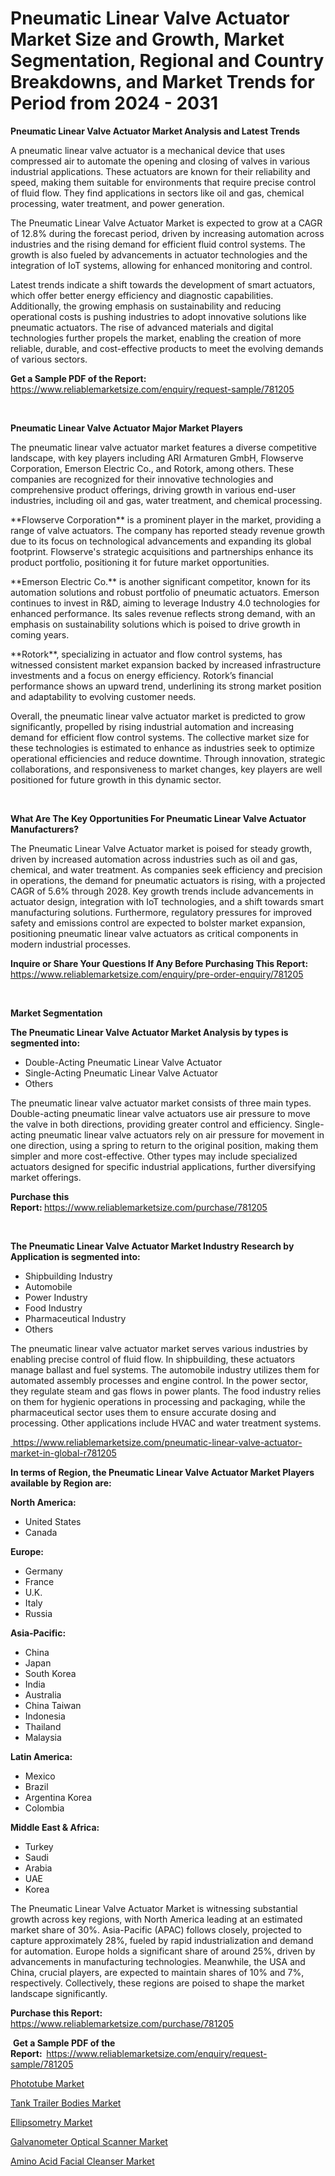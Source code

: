 <p><h1>Pneumatic Linear Valve Actuator Market Size and Growth, Market Segmentation, Regional and Country Breakdowns, and Market Trends for Period from 2024 -  2031</h1></p><p><strong>Pneumatic Linear Valve Actuator Market Analysis and Latest Trends</strong></p>
<p><p>A pneumatic linear valve actuator is a mechanical device that uses compressed air to automate the opening and closing of valves in various industrial applications. These actuators are known for their reliability and speed, making them suitable for environments that require precise control of fluid flow. They find applications in sectors like oil and gas, chemical processing, water treatment, and power generation.</p><p>The Pneumatic Linear Valve Actuator Market is expected to grow at a CAGR of 12.8% during the forecast period, driven by increasing automation across industries and the rising demand for efficient fluid control systems. The growth is also fueled by advancements in actuator technologies and the integration of IoT systems, allowing for enhanced monitoring and control.</p><p>Latest trends indicate a shift towards the development of smart actuators, which offer better energy efficiency and diagnostic capabilities. Additionally, the growing emphasis on sustainability and reducing operational costs is pushing industries to adopt innovative solutions like pneumatic actuators. The rise of advanced materials and digital technologies further propels the market, enabling the creation of more reliable, durable, and cost-effective products to meet the evolving demands of various sectors.</p></p>
<p><strong>Get a Sample PDF of the Report:&nbsp;</strong> <a href="https://www.reliablemarketsize.com/enquiry/request-sample/781205?utm_campaign=1591&utm_medium=2&utm_source=Github&utm_content=ia&utm_term=19102024&utm_id=pneumatic-linear-valve-actuator">https://www.reliablemarketsize.com/enquiry/request-sample/781205</a></p>
<p>&nbsp;</p>
<p><strong>Pneumatic Linear Valve Actuator Major Market Players</strong></p>
<p><p>The pneumatic linear valve actuator market features a diverse competitive landscape, with key players including ARI Armaturen GmbH, Flowserve Corporation, Emerson Electric Co., and Rotork, among others. These companies are recognized for their innovative technologies and comprehensive product offerings, driving growth in various end-user industries, including oil and gas, water treatment, and chemical processing.</p><p>**Flowserve Corporation** is a prominent player in the market, providing a range of valve actuators. The company has reported steady revenue growth due to its focus on technological advancements and expanding its global footprint. Flowserve's strategic acquisitions and partnerships enhance its product portfolio, positioning it for future market opportunities.</p><p>**Emerson Electric Co.** is another significant competitor, known for its automation solutions and robust portfolio of pneumatic actuators. Emerson continues to invest in R&D, aiming to leverage Industry 4.0 technologies for enhanced performance. Its sales revenue reflects strong demand, with an emphasis on sustainability solutions which is poised to drive growth in coming years.</p><p>**Rotork**, specializing in actuator and flow control systems, has witnessed consistent market expansion backed by increased infrastructure investments and a focus on energy efficiency. Rotork’s financial performance shows an upward trend, underlining its strong market position and adaptability to evolving customer needs.</p><p>Overall, the pneumatic linear valve actuator market is predicted to grow significantly, propelled by rising industrial automation and increasing demand for efficient flow control systems. The collective market size for these technologies is estimated to enhance as industries seek to optimize operational efficiencies and reduce downtime. Through innovation, strategic collaborations, and responsiveness to market changes, key players are well positioned for future growth in this dynamic sector.</p></p>
<p>&nbsp;</p>
<p><strong>What Are The Key Opportunities For Pneumatic Linear Valve Actuator Manufacturers?</strong></p>
<p><p>The Pneumatic Linear Valve Actuator market is poised for steady growth, driven by increased automation across industries such as oil and gas, chemical, and water treatment. As companies seek efficiency and precision in operations, the demand for pneumatic actuators is rising, with a projected CAGR of 5.6% through 2028. Key growth trends include advancements in actuator design, integration with IoT technologies, and a shift towards smart manufacturing solutions. Furthermore, regulatory pressures for improved safety and emissions control are expected to bolster market expansion, positioning pneumatic linear valve actuators as critical components in modern industrial processes.</p></p>
<p><strong>Inquire or Share Your Questions If Any Before Purchasing This Report:</strong> <a href="https://www.reliablemarketsize.com/enquiry/pre-order-enquiry/781205?utm_campaign=1591&utm_medium=2&utm_source=Github&utm_content=ia&utm_term=19102024&utm_id=pneumatic-linear-valve-actuator">https://www.reliablemarketsize.com/enquiry/pre-order-enquiry/781205</a></p>
<p>&nbsp;</p>
<p><strong>Market Segmentation</strong></p>
<p><strong>The Pneumatic Linear Valve Actuator Market Analysis by types is segmented into:</strong></p>
<p><ul><li>Double-Acting Pneumatic Linear Valve Actuator</li><li>Single-Acting Pneumatic Linear Valve Actuator</li><li>Others</li></ul></p>
<p><p>The pneumatic linear valve actuator market consists of three main types. Double-acting pneumatic linear valve actuators use air pressure to move the valve in both directions, providing greater control and efficiency. Single-acting pneumatic linear valve actuators rely on air pressure for movement in one direction, using a spring to return to the original position, making them simpler and more cost-effective. Other types may include specialized actuators designed for specific industrial applications, further diversifying market offerings.</p></p>
<p><strong>Purchase this Report:&nbsp;</strong><a href="https://www.reliablemarketsize.com/purchase/781205?utm_campaign=1591&utm_medium=2&utm_source=Github&utm_content=ia&utm_term=19102024&utm_id=pneumatic-linear-valve-actuator">https://www.reliablemarketsize.com/purchase/781205</a></p>
<p>&nbsp;</p>
<p><strong>The Pneumatic Linear Valve Actuator Market Industry Research by Application is segmented into:</strong></p>
<p><ul><li>Shipbuilding Industry</li><li>Automobile</li><li>Power Industry</li><li>Food Industry</li><li>Pharmaceutical Industry</li><li>Others</li></ul></p>
<p><p>The pneumatic linear valve actuator market serves various industries by enabling precise control of fluid flow. In shipbuilding, these actuators manage ballast and fuel systems. The automobile industry utilizes them for automated assembly processes and engine control. In the power sector, they regulate steam and gas flows in power plants. The food industry relies on them for hygienic operations in processing and packaging, while the pharmaceutical sector uses them to ensure accurate dosing and processing. Other applications include HVAC and water treatment systems.</p></p>
<p><a href="https://www.reliablemarketsize.com/pneumatic-linear-valve-actuator-market-in-global-r781205?utm_campaign=1591&utm_medium=2&utm_source=Github&utm_content=ia&utm_term=19102024&utm_id=pneumatic-linear-valve-actuator">&nbsp;https://www.reliablemarketsize.com/pneumatic-linear-valve-actuator-market-in-global-r781205</a></p>
<p><strong>In terms of Region, the Pneumatic Linear Valve Actuator Market Players available by Region are:</strong></p>
<p>
    <p> <strong> North America: </strong>
        <ul>
            <li>United States</li>
            <li>Canada</li>
        </ul>
        </p> 
    <p> <strong> Europe: </strong>
        <ul>
            <li>Germany</li>
            <li>France</li>
            <li>U.K.</li>
            <li>Italy</li>
            <li>Russia</li>
        </ul>
        </p> 
    <p> <strong> Asia-Pacific: </strong>
        <ul>
            <li>China</li>
            <li>Japan</li>
            <li>South Korea</li>
            <li>India</li>
            <li>Australia</li>
            <li>China Taiwan</li>
            <li>Indonesia</li>
            <li>Thailand</li>
            <li>Malaysia</li>
        </ul>
        </p> 
    <p> <strong> Latin America: </strong>
        <ul>
            <li>Mexico</li>
            <li>Brazil</li>
            <li>Argentina Korea</li>
            <li>Colombia</li>
        </ul>
        </p> 
    <p> <strong> Middle East & Africa: </strong>
        <ul>
            <li>Turkey</li>
            <li>Saudi</li>
            <li>Arabia</li>
            <li>UAE</li>
            <li>Korea</li>
        </ul>
    </p>
    </p>
<p><p>The Pneumatic Linear Valve Actuator Market is witnessing substantial growth across key regions, with North America leading at an estimated market share of 30%. Asia-Pacific (APAC) follows closely, projected to capture approximately 28%, fueled by rapid industrialization and demand for automation. Europe holds a significant share of around 25%, driven by advancements in manufacturing technologies. Meanwhile, the USA and China, crucial players, are expected to maintain shares of 10% and 7%, respectively. Collectively, these regions are poised to shape the market landscape significantly.</p></p>
<p><strong>Purchase this Report: </strong><a href="https://www.reliablemarketsize.com/purchase/781205?utm_campaign=1591&utm_medium=2&utm_source=Github&utm_content=ia&utm_term=19102024&utm_id=pneumatic-linear-valve-actuator">https://www.reliablemarketsize.com/purchase/781205</a></p>
<p>&nbsp;<strong>Get a Sample PDF of the Report:&nbsp;&nbsp;</strong><a href="https://www.reliablemarketsize.com/enquiry/request-sample/781205?utm_campaign=1591&utm_medium=2&utm_source=Github&utm_content=ia&utm_term=19102024&utm_id=pneumatic-linear-valve-actuator">https://www.reliablemarketsize.com/enquiry/request-sample/781205</a></p>
<p><strong></strong></p>
<p><p><a href="https://www.linkedin.com/pulse/phototube-market-dynamics-application-types-emerging-trends-future-iod4c?utm_campaign=1591&utm_medium=2&utm_source=Github&utm_content=ia&utm_term=19102024&utm_id=pneumatic-linear-valve-actuator">Phototube Market</a></p><p><a href="https://github.com/gailasejs/Market-Research-Report-List-1/blob/main/tank-trailer-bodies-market.md?utm_campaign=1591&utm_medium=2&utm_source=Github&utm_content=ia&utm_term=19102024&utm_id=pneumatic-linear-valve-actuator">Tank Trailer Bodies Market</a></p><p><a href="https://www.linkedin.com/pulse/global-ellipsometry-industry-research-report-competitive-landscape-1ybxc?utm_campaign=1591&utm_medium=2&utm_source=Github&utm_content=ia&utm_term=19102024&utm_id=pneumatic-linear-valve-actuator">Ellipsometry Market</a></p><p><a href="https://www.linkedin.com/pulse/investment-opportunities-galvanometer-optical-scanner-sector-m3dbc?utm_campaign=1591&utm_medium=2&utm_source=Github&utm_content=ia&utm_term=19102024&utm_id=pneumatic-linear-valve-actuator">Galvanometer Optical Scanner Market</a></p><p><a href="https://www.linkedin.com/pulse/emerging-opportunities-challenges-global-amino-acid-facial-cleanser-kmiwf?utm_campaign=1591&utm_medium=2&utm_source=Github&utm_content=ia&utm_term=19102024&utm_id=pneumatic-linear-valve-actuator">Amino Acid Facial Cleanser Market</a></p></p>